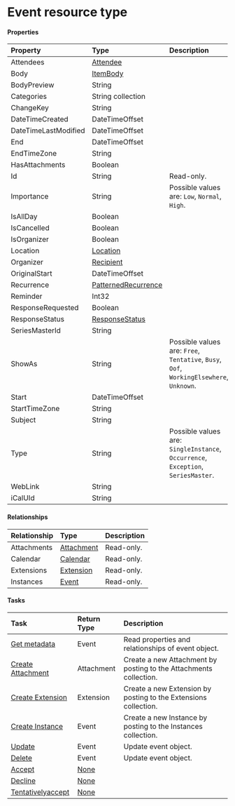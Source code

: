 # Event resource type



#### Properties
| Property	   | Type	|Description|
|:---------------|:--------|:----------|
|Attendees|[Attendee](attendee.md)||
|Body|[ItemBody](itembody.md)||
|BodyPreview|String||
|Categories|String collection||
|ChangeKey|String||
|DateTimeCreated|DateTimeOffset||
|DateTimeLastModified|DateTimeOffset||
|End|DateTimeOffset||
|EndTimeZone|String||
|HasAttachments|Boolean||
|Id|String| Read-only.|
|Importance|String| Possible values are: `Low`, `Normal`, `High`.|
|IsAllDay|Boolean||
|IsCancelled|Boolean||
|IsOrganizer|Boolean||
|Location|[Location](location.md)||
|Organizer|[Recipient](recipient.md)||
|OriginalStart|DateTimeOffset||
|Recurrence|[PatternedRecurrence](patternedrecurrence.md)||
|Reminder|Int32||
|ResponseRequested|Boolean||
|ResponseStatus|[ResponseStatus](responsestatus.md)||
|SeriesMasterId|String||
|ShowAs|String| Possible values are: `Free`, `Tentative`, `Busy`, `Oof`, `WorkingElsewhere`, `Unknown`.|
|Start|DateTimeOffset||
|StartTimeZone|String||
|Subject|String||
|Type|String| Possible values are: `SingleInstance`, `Occurrence`, `Exception`, `SeriesMaster`.|
|WebLink|String||
|iCalUId|String||

#### Relationships
| Relationship | Type	|Description|
|:---------------|:--------|:----------|
|Attachments|[Attachment](attachment.md)| Read-only.|
|Calendar|[Calendar](calendar.md)| Read-only.|
|Extensions|[Extension](extension.md)| Read-only.|
|Instances|[Event](event.md)| Read-only.|

#### Tasks

| Task		   | Return Type	|Description|
|:---------------|:--------|:----------|
|[Get metadata](../api/event_get.md) | Event |Read properties and relationships of event object.|
|[Create Attachment]((../api/event_post_attachments.md)) |Attachment| Create a new Attachment by posting to the Attachments collection.|
|[Create Extension]((../api/event_post_extensions.md)) |Extension| Create a new Extension by posting to the Extensions collection.|
|[Create Instance]((../api/event_post_instances.md)) |Event| Create a new Instance by posting to the Instances collection.|
|[Update](../api/event_update.md) | Event	|Update event object. |
|[Delete](../api/event_delete.md) | Event	|Update event object. |
|[Accept](../api/event_accept.md)|[None](none.md)||
|[Decline](../api/event_decline.md)|[None](none.md)||
|[Tentativelyaccept](../api/event_tentativelyaccept.md)|[None](none.md)||
